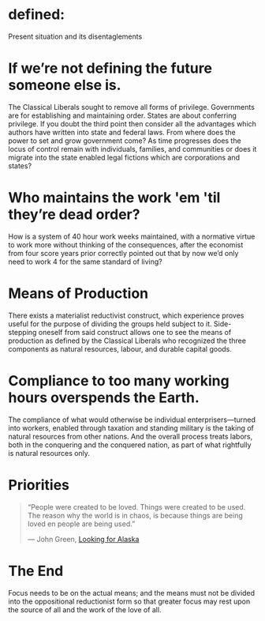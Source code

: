 # defined:
Present situation and its disentaglements

# If we’re not defining the future someone else is.
The Classical Liberals sought to remove all forms of privilege. Governments are for establishing and maintaining order. States are about conferring privilege. If you doubt the third point then consider all the advantages which authors have written into state and federal laws. From where does the power to set and grow government come? As time progresses does the locus of control remain with individuals, families, and communities or does it migrate into the state enabled legal fictions which are corporations and states?

# Who maintains the work 'em 'til they’re dead order? 
How is a system of 40 hour work weeks maintained, with a normative virtue to work more without thinking of the consequences, after the economist from four score years prior correctly pointed out that by now we’d only need to work 4 for the same standard of living?

# Means of Production
There exists a materialist reductivist construct, which experience proves useful for the purpose of dividing the groups held subject to it. Side-stepping oneself from said construct allows one to see the means of production as defined by the Classical Liberals who recognized the three components as natural resources, labour, and durable capital goods.

# Compliance to too many working hours overspends the Earth. 
The compliance of what would otherwise be individual enterprisers—turned into workers, enabled through taxation and standing military is the taking of natural resources from other nations. And the overall process treats labors, both in the conquering and the conquered nation, as part of what rightfully is natural resources only.

# Priorities
>“People were created to be loved.
>Things were created to be used.
>The reason why the world is in chaos, 
>is because things are being loved en people are being used.”
>
>― John Green, [Looking for Alaska](https://g.co/kgs/1c9M6h)

# The End
Focus needs to be on the actual means; and the means must not be divided into the oppositional reductionist form so that greater focus may rest upon the source of all and the work of the love of all.
